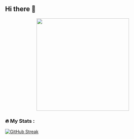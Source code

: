 ## Hi there 👋
<div id="header" align="center">
  <img src="https://i.gifer.com/Hyxx.gif" width="300"/>
</div>

### :fire: My Stats :
[![GitHub Streak](http://github-readme-streak-stats.herokuapp.com?user=999iQ&theme=javascript&locale=ru)](https://git.io/streak-stats)
<!--
**999iQ/999iQ** is a ✨ _special_ ✨ repository because its `README.md` (this file) appears on your GitHub profile.

Here are some ideas to get you started:

- 🔭 I’m currently working on ...
- 🌱 I’m currently learning ...
- 👯 I’m looking to collaborate on ...
- 🤔 I’m looking for help with ...
- 💬 Ask me about ...
- 📫 How to reach me: ...
- 😄 Pronouns: ...
- ⚡ Fun fact: ...
-->
